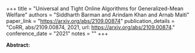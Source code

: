 +++
title = "Universal and Tight Online Algorithms for Generalized-Mean Welfare"
authors = "Siddharth Barman and Arindam Khan and Arnab Maiti"
paper_link = "https://arxiv.org/abs/2109.00874"
publication_details = "CoRR, abs/2109.00874, 2021, url: <a href='https://arxiv.org/abs/2109.00874' target='_blank'>https://arxiv.org/abs/2109.00874</a>."
conference_date = "2021"
notes = ""
+++

<b>Abstract:</b>
